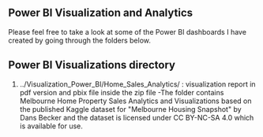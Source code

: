 ## Power BI Visualization and Analytics

Please feel free to take a look at some of the Power BI dashboards I have created by going through the folders below.


## Power BI Visualizations directory
1. ../Visualization_Power_BI/Home_Sales_Analytics/ : visualization report in pdf version and pbix file inside the zip file
   -The folder contains Melbourne Home Property Sales Analytics and Visualizations based on the published Kaggle dataset for "Melbourne Housing Snapshot" by Dans Becker and the dataset is licensed under CC BY-NC-SA 4.0 which is available for use.


